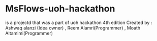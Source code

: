 # MsFlows-uoh-hackathon
is a projectd that was a part of uoh hackathon  4th edition 
Created by : Ashwaq alanzi (Idea owner) , Reem Alamri(Programmer) , Moath Altamimi(Programmer)
